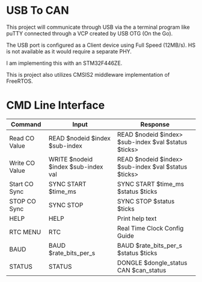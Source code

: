# USB To CAN 

This project will communicate through USB via the a terminal program like puTTY connected through a VCP created by USB OTG (On the Go).

The USB port is configured as a Client device using Full Speed (12MB/s). HS is not available as it would require a separate PHY. 

I am implementing this with an STM32F446ZE.

This is project also utilizes CMSIS2 middleware implementation of FreeRTOS. 

# CMD Line Interface 


| Command        | Input                                    | Response                                             |
|----------------|------------------------------------------|------------------------------------------------------|
| Read CO Value  | READ $nodeid $index $sub-index           | READ $nodeid $index> $sub-index $val $status $ticks> |
| Write CO Value | WRITE $nodeid $index $sub-index val      | READ $nodeid $index> $sub-index $val $status $ticks> |
| Start CO Sync  | SYNC START $time_ms                      | SYNC START $time_ms $status $ticks                   |
| STOP CO Sync   | SYNC STOP                                | SYNC STOP $status $ticks                             |
| HELP           | HELP                                     | Print help text                                      |
| RTC MENU       | RTC                                      | Real Time Clock Config Guide                         | 
| BAUD           | BAUD $rate_bits_per_s                    | BAUD $rate_bits_per_s $status $ticks                 |       
| STATUS         | STATUS                                   | DONGLE $dongle_status CAN $can_status                | 

